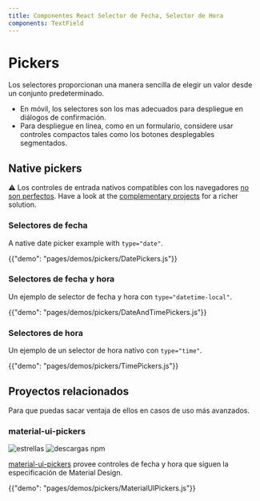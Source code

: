 ```yaml
---
title: Componentes React Selector de Fecha, Selector de Hora
components: TextField
---
```


# Pickers

<p class="description">Los selectores proporcionan una manera sencilla de elegir un valor desde un conjunto predeterminado.</p>

- En móvil, los selectores son los mas adecuados para despliegue en diálogos de confirmación.
- Para despliegue en línea, como en un formulario, considere usar controles compactos tales como los botones desplegables segmentados.

## Native pickers

⚠️ Los controles de entrada nativos compatibles con los navegadores [no son perfectos](https://caniuse.com/#feat=input-datetime). Have a look at the [complementary projects](#complementary-projects) for a richer solution.

### Selectores de fecha

A native date picker example with `type="date"`.

{{"demo": "pages/demos/pickers/DatePickers.js"}}

### Selectores de fecha y hora

Un ejemplo de selector de fecha y hora con `type="datetime-local"`.

{{"demo": "pages/demos/pickers/DateAndTimePickers.js"}}

### Selectores de hora

Un ejemplo de un selector de hora nativo con `type="time"`.

{{"demo": "pages/demos/pickers/TimePickers.js"}}

## Proyectos relacionados

Para que puedas sacar ventaja de ellos en casos de uso más avanzados.

### material-ui-pickers

![estrellas](https://img.shields.io/github/stars/dmtrKovalenko/material-ui-pickers.svg?style=social&label=Stars) ![descargas npm](https://img.shields.io/npm/dm/material-ui-pickers.svg)

[material-ui-pickers](https://material-ui-pickers.firebaseapp.com/) provee controles de fecha y hora que siguen la especificación de Material Design.

{{"demo": "pages/demos/pickers/MaterialUIPickers.js"}}